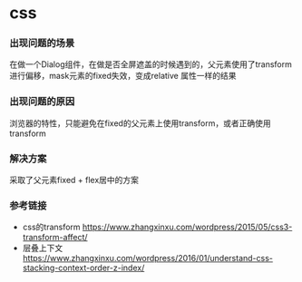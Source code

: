 # css

### 出现问题的场景

  在做一个Dialog组件，在做是否全屏遮盖的时候遇到的，父元素使用了transform进行偏移，mask元素的fixed失效，变成relative
  属性一样的结果

### 出现问题的原因

  浏览器的特性，只能避免在fixed的父元素上使用transform，或者正确使用transform

### 解决方案
  
  采取了父元素fixed + flex居中的方案

### 参考链接
  - css的transform https://www.zhangxinxu.com/wordpress/2015/05/css3-transform-affect/
  - 层叠上下文 https://www.zhangxinxu.com/wordpress/2016/01/understand-css-stacking-context-order-z-index/
